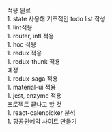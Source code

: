 <div>적용 완료</div>
<div>1. state 사용해 기초적인 todo list 작성</div>
<div>1. lint적용</div>
<div>1. router, intl 적용</div> 
<div>1. hoc 적용</div> 
<div>1. redux 적용</div>
<div>1. redux-thunk 적용</div>
<div>예정</div>
<div>1. redux-saga 적용</div>
<div>1. material-ui 적용</div>
<div>1. jest, enzyme 적용</div> 
<div>프로젝트 끝나고 할 것</div>
<div>1. react-calenpicker 분석</div>
<div>1. 항공권예약 사이트 만들기</div>